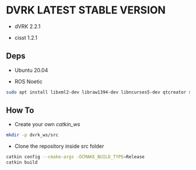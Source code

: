 # DVRK LATEST STABLE VERSION

- dVRK 2.2.1

- cisst 1.2.1

## Deps

- Ubuntu 20.04

- ROS Noetic

``` bash
sudo apt install libxml2-dev libraw1394-dev libncurses5-dev qtcreator swig sox espeak cmake-curses-gui cmake-qt-gui git subversion gfortran libcppunit-dev libqt5xmlpatterns5-dev libbluetooth-dev libhidapi-dev python3-pyudev python3-vcstool python3-catkin-tools python3-osrf-pycommon python-is-python3 python3-catkin-tools

```

## How To

- Create your own *catkin_ws*

``` bash
mkdir -p dvrk_ws/src
``` 

- Clone the repository inside src folder

``` bash
catkin config --cmake-args -DCMAKE_BUILD_TYPE=Release
catkin build
```

